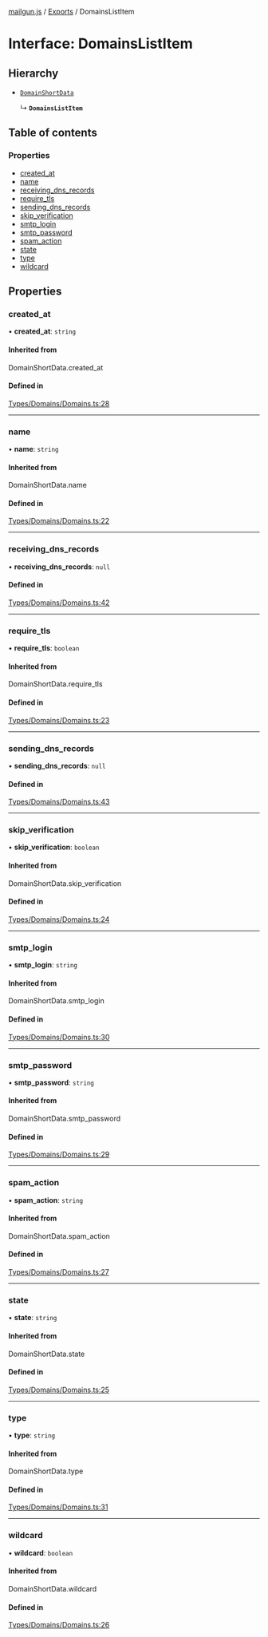 [mailgun.js](../README.md) / [Exports](../modules.md) / DomainsListItem

# Interface: DomainsListItem

## Hierarchy

- [`DomainShortData`](../modules.md#domainshortdata)

  ↳ **`DomainsListItem`**

## Table of contents

### Properties

- [created\_at](DomainsListItem.md#created_at)
- [name](DomainsListItem.md#name)
- [receiving\_dns\_records](DomainsListItem.md#receiving_dns_records)
- [require\_tls](DomainsListItem.md#require_tls)
- [sending\_dns\_records](DomainsListItem.md#sending_dns_records)
- [skip\_verification](DomainsListItem.md#skip_verification)
- [smtp\_login](DomainsListItem.md#smtp_login)
- [smtp\_password](DomainsListItem.md#smtp_password)
- [spam\_action](DomainsListItem.md#spam_action)
- [state](DomainsListItem.md#state)
- [type](DomainsListItem.md#type)
- [wildcard](DomainsListItem.md#wildcard)

## Properties

### created\_at

• **created\_at**: `string`

#### Inherited from

DomainShortData.created\_at

#### Defined in

[Types/Domains/Domains.ts:28](https://github.com/mailgun/mailgun.js/blob/9d7076d/lib/Types/Domains/Domains.ts#L28)

___

### name

• **name**: `string`

#### Inherited from

DomainShortData.name

#### Defined in

[Types/Domains/Domains.ts:22](https://github.com/mailgun/mailgun.js/blob/9d7076d/lib/Types/Domains/Domains.ts#L22)

___

### receiving\_dns\_records

• **receiving\_dns\_records**: ``null``

#### Defined in

[Types/Domains/Domains.ts:42](https://github.com/mailgun/mailgun.js/blob/9d7076d/lib/Types/Domains/Domains.ts#L42)

___

### require\_tls

• **require\_tls**: `boolean`

#### Inherited from

DomainShortData.require\_tls

#### Defined in

[Types/Domains/Domains.ts:23](https://github.com/mailgun/mailgun.js/blob/9d7076d/lib/Types/Domains/Domains.ts#L23)

___

### sending\_dns\_records

• **sending\_dns\_records**: ``null``

#### Defined in

[Types/Domains/Domains.ts:43](https://github.com/mailgun/mailgun.js/blob/9d7076d/lib/Types/Domains/Domains.ts#L43)

___

### skip\_verification

• **skip\_verification**: `boolean`

#### Inherited from

DomainShortData.skip\_verification

#### Defined in

[Types/Domains/Domains.ts:24](https://github.com/mailgun/mailgun.js/blob/9d7076d/lib/Types/Domains/Domains.ts#L24)

___

### smtp\_login

• **smtp\_login**: `string`

#### Inherited from

DomainShortData.smtp\_login

#### Defined in

[Types/Domains/Domains.ts:30](https://github.com/mailgun/mailgun.js/blob/9d7076d/lib/Types/Domains/Domains.ts#L30)

___

### smtp\_password

• **smtp\_password**: `string`

#### Inherited from

DomainShortData.smtp\_password

#### Defined in

[Types/Domains/Domains.ts:29](https://github.com/mailgun/mailgun.js/blob/9d7076d/lib/Types/Domains/Domains.ts#L29)

___

### spam\_action

• **spam\_action**: `string`

#### Inherited from

DomainShortData.spam\_action

#### Defined in

[Types/Domains/Domains.ts:27](https://github.com/mailgun/mailgun.js/blob/9d7076d/lib/Types/Domains/Domains.ts#L27)

___

### state

• **state**: `string`

#### Inherited from

DomainShortData.state

#### Defined in

[Types/Domains/Domains.ts:25](https://github.com/mailgun/mailgun.js/blob/9d7076d/lib/Types/Domains/Domains.ts#L25)

___

### type

• **type**: `string`

#### Inherited from

DomainShortData.type

#### Defined in

[Types/Domains/Domains.ts:31](https://github.com/mailgun/mailgun.js/blob/9d7076d/lib/Types/Domains/Domains.ts#L31)

___

### wildcard

• **wildcard**: `boolean`

#### Inherited from

DomainShortData.wildcard

#### Defined in

[Types/Domains/Domains.ts:26](https://github.com/mailgun/mailgun.js/blob/9d7076d/lib/Types/Domains/Domains.ts#L26)
